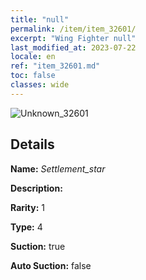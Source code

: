 ```yaml
---
title: "null"
permalink: /item/item_32601/
excerpt: "Wing Fighter null"
last_modified_at: 2023-07-22
locale: en
ref: "item_32601.md"
toc: false
classes: wide
---
```



 ![Unknown_32601](/images/item/Settlement_star_p.png)



## Details

 **Name:** *Settlement_star* 

 **Description:** 

 **Rarity:** 1 

 **Type:** 4 

 **Suction:** true 

 **Auto Suction:** false 


